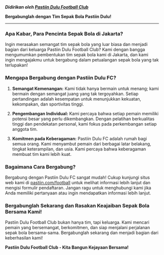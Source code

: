 **_Didirikan oleh [Pastiin Dulu Football Club](https://www.pastiin.com/football)_**

**Bergabunglah dengan Tim Sepak Bola Pastiin Dulu!**

---

### Apa Kabar, Para Pencinta Sepak Bola di Jakarta?

Ingin merasakan semangat tim sepak bola yang luar biasa dan menjadi bagian dari keluarga Pastiin Dulu Football Club? Kami dengan bangga mengumumkan pembentukan tim sepak bola kami di Jakarta, dan kami ingin mengajakmu untuk bergabung dalam petualangan sepak bola yang tak terlupakan!

### Mengapa Bergabung dengan Pastiin Dulu FC?

1. **Semangat Kemenangan:** Kami tidak hanya bermain untuk menang; kami bermain dengan semangat juang yang tak tergoyahkan. Setiap pertandingan adalah kesempatan untuk menunjukkan kekuatan, kekompakan, dan sportivitas tinggi.

2. **Pengembangan Individual:** Kami percaya bahwa setiap pemain memiliki potensi besar yang perlu dikembangkan. Dengan pelatihan berkualitas tinggi dan pendekatan personal, kami fokus pada perkembangan setiap anggota tim.

3. **Komitmen pada Keberagaman:** Pastiin Dulu FC adalah rumah bagi semua orang. Kami menyambut pemain dari berbagai latar belakang, tingkat keterampilan, dan usia. Kami percaya bahwa keberagaman membuat tim kami lebih kuat.

### Bagaimana Cara Bergabung?

Bergabung dengan Pastiin Dulu FC sangat mudah! Cukup kunjungi situs web kami di [pastiin.com/football](https://www.pastiin.com/football) untuk melihat informasi lebih lanjut dan mengisi formulir pendaftaran. Jangan ragu untuk menghubungi kami jika Anda memiliki pertanyaan atau ingin mendapatkan informasi lebih lanjut.

### Bergabunglah Sekarang dan Rasakan Keajaiban Sepak Bola Bersama Kami!

Pastiin Dulu Football Club bukan hanya tim, tapi keluarga. Kami mencari pemain yang bersemangat, berkomitmen, dan siap menjalani perjalanan sepak bola bersama-sama. Bergabunglah sekarang dan menjadi bagian dari keberhasilan kami!

**Pastiin Dulu Football Club - Kita Bangun Kejayaan Bersama!**
